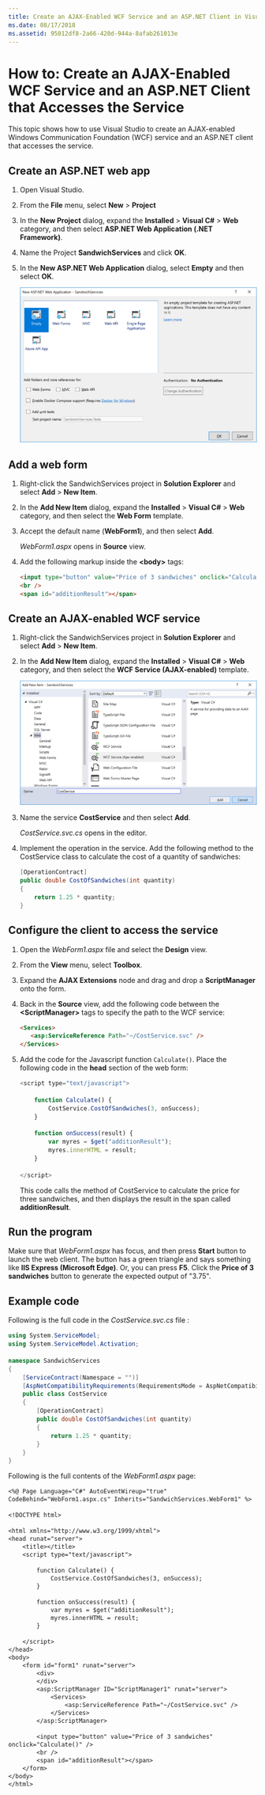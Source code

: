 ```yaml
---
title: Create an AJAX-Enabled WCF Service and an ASP.NET Client in Visual Studio
ms.date: 08/17/2018
ms.assetid: 95012df8-2a66-420d-944a-8afab261013e
---
```

# How to: Create an AJAX-Enabled WCF Service and an ASP.NET Client that Accesses the Service

This topic shows how to use Visual Studio to create an AJAX-enabled Windows Communication Foundation (WCF) service and an ASP.NET client that accesses the service.

## Create an ASP.NET web app

1. Open Visual Studio.

1. From the **File** menu, select **New** > **Project**

1. In the **New Project** dialog, expand the **Installed** > **Visual C#** > **Web** category, and then select **ASP.NET Web Application (.NET Framework)**.

1. Name the Project **SandwichServices** and click **OK**.

1. In the **New ASP.NET Web Application** dialog, select **Empty** and then select **OK**.

   ![ASP.NET web app type dialog in Visual Studio](media/create-an-ajax-wcf-asp-net-client/new-asp-net-web-app-type.png)

## Add a web form

1. Right-click the SandwichServices project in **Solution Explorer** and select **Add** > **New Item**.

1. In the **Add New Item** dialog, expand the **Installed** > **Visual C#** > **Web** category, and then select the **Web Form** template.

1. Accept the default name (**WebForm1**), and then select **Add**.

   *WebForm1.aspx* opens in **Source** view.

1. Add the following markup inside the **\<body>** tags:

   ```html
   <input type="button" value="Price of 3 sandwiches" onclick="Calculate()"/>
   <br />
   <span id="additionResult"></span>
   ```

## Create an AJAX-enabled WCF service

1. Right-click the SandwichServices project in **Solution Explorer** and select **Add** > **New Item**.

1. In the **Add New Item** dialog, expand the **Installed** > **Visual C#** > **Web** category, and then select the **WCF Service (AJAX-enabled)** template.

   ![WCF Service (AJAX-enabled) item template in Visual Studio](media/create-an-ajax-wcf-asp-net-client/add-wcf-service.png)

1. Name the service **CostService** and then select **Add**.

   *CostService.svc.cs* opens in the editor.

1. Implement the operation in the service. Add the following method to the CostService class to calculate the cost of a quantity of sandwiches:

    ```csharp
    [OperationContract]
    public double CostOfSandwiches(int quantity)
    {
        return 1.25 * quantity;
    }
    ```

## Configure the client to access the service

1. Open the *WebForm1.aspx* file and select the **Design** view.

2. From the **View** menu, select **Toolbox**.

3. Expand the **AJAX Extensions** node and drag and drop a **ScriptManager** onto the form.

4. Back in the **Source** view, add the following code between the **\<ScriptManager>** tags to specify the path to the WCF service:

    ```html
    <Services>
       <asp:ServiceReference Path="~/CostService.svc" />
    </Services>
    ```

1. Add the code for the Javascript function `Calculate()`. Place the following code in the **head** section of the web form:

    ```javascript
    <script type="text/javascript">

        function Calculate() {
            CostService.CostOfSandwiches(3, onSuccess);
        }

        function onSuccess(result) {
            var myres = $get("additionResult");
            myres.innerHTML = result;
        }

    </script>
    ```

   This code calls the method of CostService to calculate the price for three sandwiches, and then displays the result in the span called **additionResult**.

## Run the program

Make sure that *WebForm1.aspx* has focus, and then press **Start** button to launch the web client. The button has a green triangle and says something like **IIS Express (Microsoft Edge)**. Or, you can press **F5**. Click the **Price of 3 sandwiches** button to generate the expected output of "3.75".

## Example code

Following is the full code in the *CostService.svc.cs* file :

```csharp
using System.ServiceModel;
using System.ServiceModel.Activation;

namespace SandwichServices
{
    [ServiceContract(Namespace = "")]
    [AspNetCompatibilityRequirements(RequirementsMode = AspNetCompatibilityRequirementsMode.Allowed)]
    public class CostService
    {
        [OperationContract]
        public double CostOfSandwiches(int quantity)
        {
            return 1.25 * quantity;
        }
    }
}
```

Following is the full contents of the *WebForm1.aspx* page:

```aspx-csharp
<%@ Page Language="C#" AutoEventWireup="true" CodeBehind="WebForm1.aspx.cs" Inherits="SandwichServices.WebForm1" %>

<!DOCTYPE html>

<html xmlns="http://www.w3.org/1999/xhtml">
<head runat="server">
    <title></title>
    <script type="text/javascript">

        function Calculate() {
            CostService.CostOfSandwiches(3, onSuccess);
        }

        function onSuccess(result) {
            var myres = $get("additionResult");
            myres.innerHTML = result;
        }

    </script>
</head>
<body>
    <form id="form1" runat="server">
        <div>
        </div>
        <asp:ScriptManager ID="ScriptManager1" runat="server">
            <Services>
                <asp:ServiceReference Path="~/CostService.svc" />
            </Services>
        </asp:ScriptManager>

        <input type="button" value="Price of 3 sandwiches" onclick="Calculate()" />
        <br />
        <span id="additionResult"></span>
    </form>
</body>
</html>
```
